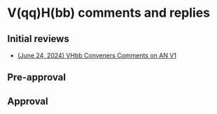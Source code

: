 # V(qq)H(bb) comments and replies
## Initial reviews
* [(June 24, 2024) VHbb Conveners Comments on AN V1](AN_V1.md)
## Pre-approval
## Approval

